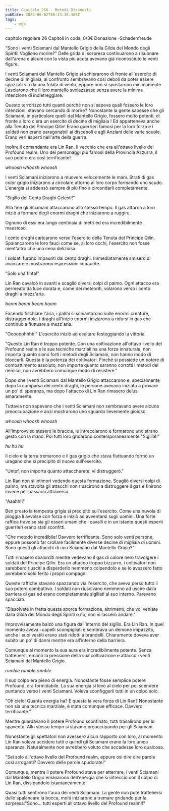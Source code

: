 ```yaml
---
title: Capitolo 256 - Metodi Disonesti
pubDate: 2024-06-02T06:13:16.368Z
tags:
    - mga
---
```

        
capitolo regolare
26 Capitoli in coda, 0/3€ Donazione
-Schadenfreude 


"Sono i venti Sciamani dal Mantello Grigio della Gilda del Mondo degli Spiriti! Vogliono morire?" Delle grida di sorpresa continuarono a risuonare dall'arena e alcuni con la vista più acuta avevano già riconosciuto le venti figure.


I venti Sciamani dal Mantello Grigio si schierarono di fronte all'esercito di decine di migliaia, al confronto sembravano così deboli da poter essere spazzati via da una folata di vento, eppure non si spostarono minimamente. Lasciarono che il loro mantello svolazzasse senza avere la minima intenzione di indietreggiare.


Questo terrorizzò tutti quanti perché non si sapeva quali fossero le loro intenzioni, stavano cercando di morire? Nonostante la gente sapesse che gli Sciamani, in particolare quelli dal Mantello Grigio, fossero molto potenti, di fronte a loro c'era un esercito di decine di migliaia ! Ed apparteneva anche alla Tenuta del Principe Qilin! Erano guerrieri famosi per la loro forza e i soldati non erano paragonabili ai discepoli e agli Anziani delle varie scuole. Erano veri esperti nell'arte della guerra.


Inoltre il comandante era Lin Ran. Il vecchio che era all'ottavo livello del Profound realm. Uno dei personaggi più famosi della Provincia Azzurra, il suo potere era così terrificante!


*whoosh whoosh whoosh*


I venti Sciamani iniziarono a muovere velocemente le mani. Strati di gas color grigio iniziarono a circolare attorno al loro corpo formando uno scudo. L'energia si addensò sempre di più fino a circondarli completamente.


"Sigillo dei Cento Draghi Celesti!"


Alla fine gli Sciamani attaccarono allo stesso tempo. Il gas attorno a loro iniziò a formare degli enormi draghi che iniziarono a ruggire.


Ognuno di essi era lungo centinaia di metri ed era incredibilmente maestoso.


I cento draghi caricarono verso l'esercito della Tenuta del Principe Qilin. Spalancarono le loro fauci come se, ai loro occhi, l'esercito non fosse nient'altro che una cena deliziosa.


I soldati furono impauriti dai cento draghi. Immediatamente smisero di avanzare e mostrarono espressioni impaurite.


"Solo una finta!"


Lin Ran cavalcò in avanti e scagliò diversi colpi di palmo. Ogni attacco era permeato da luce dorata e, come dei meteoriti, volarono verso i cento draghi a mezz'aria.


*boom boom boom boom*


Facendo fischiare l'aria, i palmi si schiantarono sulle enormi creature, distruggendole. I draghi all'inizio enormi iniziarono a ridursi in gas che continuò a fluttuare a mezz'aria.


"Oooooohhhh!" L'esercito iniziò ad esultare festeggiando la vittoria.


"Questo Lin Ran è troppo potente. Con una coltivazione all'ottavo livello del Profound realm e le sue tecniche marziali ha una forza innaturale, non importa quanto siano forti i metodi degli Sciamani, non hanno modo di bloccarli. Questa è la potenza dei coltivatori. Finché si possiede un potere di combattimento assoluto, non importa quanto saranno corrotti i metodi del nemico, non avrebbero comunque modo di resistere."


Dopo che i venti Sciamani dal Mantello Grigio attaccarono e, specialmente dopo la comparsa dei cento draghi, le persone avevano iniziato a provare un po' di speranza, ma dopo l'attacco di Lin Ran rimasero delusi amaramente.


Tuttavia non sapevano che i venti Sciamani non sembravano avere alcuna preoccupazione e anzi mostrarono uno sguardo lievemente gioioso.


*whoosh whoosh whoosh*


All'improvviso stesero le braccia, le intrecciarono e formarono uno strano gesto con la mano. Poi tutti loro gridarono contemporaneamente:"Sigilla!!"


*hu hu hu*


Il cielo e la terra tremarono e il gas grigio che stava fluttuando formò un uragano che si precipitò di nuovo sull'esercito.


"Umpf, non importa quanto attaccherete, vi distruggerò."


Lin Ran non si intimorì vedendo questa formazione. Scagliò diversi colpi di palmo, ma stavolta gli attacchi non riuscirono a distruggere il gas e finirono invece per passarci attraverso.


"Aaahh!!"


Ben presto la tempesta grigia si precipitò sull'esercito. Come una nuvola di pioggia li avvolse con forza e iniziò ad avventarsi sugli uomini. Una forte raffica travolse sia gli esseri umani che i cavalli e in un istante questi esperti guerrieri erano stati sconfitti.


"Che metodo incredibile! Davvero terrificante. Sono solo venti persone, eppure possono far crollare facilmente diverse decine di migliaia di uomini. Sono questi gli attacchi di uno Sciamano dal Mantello Grigio?"


Tutti rimasero sbalorditi mentre vedevano il gas di colore nero travolgere i soldati del Principe Qilin. Era un attacco troppo bizzarro, i coltivatori non sarebbero riusciti a disperderlo nemmeno colpendolo e se lo avessero fatto avrebbero solo ferito i propri compagni.


Queste raffiche stavano spazzando via l'esercito, che aveva perso tutto il suo potere combattivo. I soldati non riuscivano nemmeno ad uscire dalla barriera di gas ed erano completamente sigillati al suo interno. Parevano spacciati.


"Dissolvete in fretta questa sporca formazione, altrimenti, che voi veniate dalla Gilda del Mondo degli Spiriti o no, non vi lascerò andare."


Improvvisamente balzò una figura dall'interno del sigillo. Era Lin Ran. In quel momento aveva i capelli scompigliati e sembrava un demone impazzito, anche i suoi vestiti erano stati ridotti a brandelli.
Chiaramente doveva aver subito un po' di danni mentre era all'interno della barriera.


Comunque al momento la sua aura era incredibilmente potente. Senza trattenersi, emanò la pressione della sua coltivazione e attaccò i venti Sciamani dal Mantello Grigio.


*rumble rumble rumble*


Il suo colpo era pieno di energia. Nonostante fosse semplice potere Profound, era formidabile. La sua energia si levò al cielo per poi scendere puntando verso i venti Sciamani. Voleva sconfiggerli tutti in un colpo solo.


"Oh cielo! Quanta energia ha? È questa la vera forza di Lin Ran? Nonostante non sia una tecnica marziale, è stata comunque efficace. Davvero terrificante."


Mentre guardavano il potere Profound sconfinato, tutti trasalirono per lo spavento. Allo stesso tempo si stavano preoccupando per gli Sciamani.


Nonostante gli spettatori non avessero alcun rapporto con loro, al momento Lin Ran voleva uccidere tutti e quindi gli Sciamani erano la loro unica speranza. Naturalmente non avrebbero voluto che accadesse loro qualcosa.


"Sei solo all'ottavo livello del Profound realm, eppure osi dire dire parole così arroganti? Davvero delle parole spudorate!"


Comunque, mentre il potere Profound stava per atterrare, i venti Sciamani dal Mantello Grigio emanarono dell'energia che si intrecciò con il colpo di Lin Ran, dissipandolo istantaneamente.


Quasi tutti sentirono l'aura dei venti Sciamani. La gente non poté trattenersi dallo spalancare la bocca, molti iniziarono a tremare gridando per la sorpresa:"Sono... tutti esperti all'ottavo livello del Profound realm!!"





